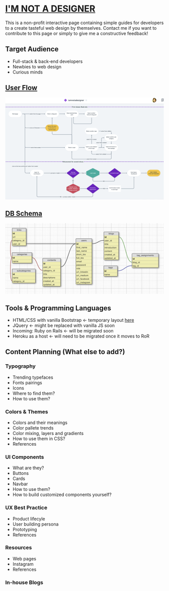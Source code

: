 # [I'M NOT A DESIGNER](https://sisiflorensia.github.io/iamnotadesigner/)

This is a non-profit interactive page containing simple guides for developers to a create tasteful web design by themselves.
Contact me if you want to contribute to this page or simply to give me a constructive feedback!

## Target Audience
- Full-stack & back-end developers
- Newbies to web design
- Curious minds

## [User Flow](https://whimsical.com/9gsxwdi5jTNZg8fGdKiBTY#LUSUr8hW5mhmxzDD7F)
![User flow for release 1 & 2](user_flow.png)

## [DB Schema](https://kitt.lewagon.com/db/3180)
![DB schema for iamnotadesigner website](db_schema.png)

## Tools & Programming Languages
- HTML/CSS with vanilla Bootstrap <- temporary layout [here](https://sisiflorensia.github.io/iamnotadesigner/)
- JQuery <- might be replaced with vanilla JS soon
- Incoming: Ruby on Rails <- will be migrated soon
- Heroku as a host <- will need to be migrated once it moves to RoR

## Content Planning (What else to add?)
### Typography
- Trending typefaces
- Fonts pairings
- Icons
- Where to find them?
- How to use them?
### Colors & Themes
- Colors and their meanings
- Color pallete trends
- Color mixing, layers and gradients
- How to use them in CSS?
- References
### UI Components
- What are they?
- Buttons
- Cards
- Navbar
- How to use them?
- How to build customized components yourself?
### UX Best Practice
- Product lifecyle
- User building persona
- Prototyping
- References
### Resources
- Web pages
- Instagram
- References
### In-house Blogs

